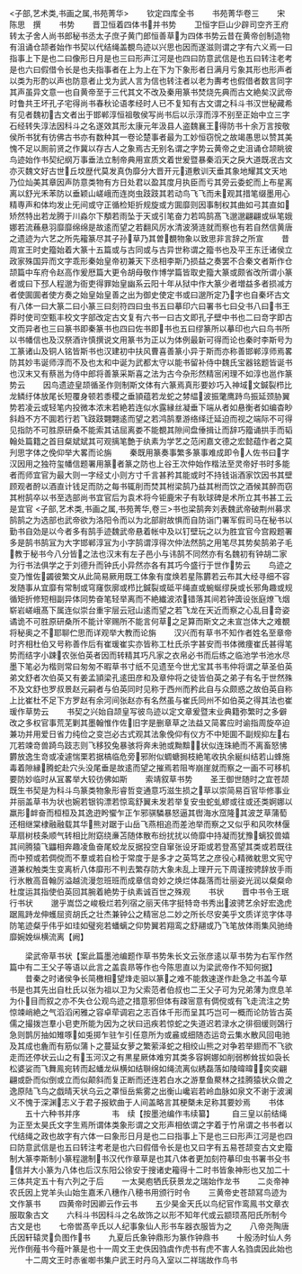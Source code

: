 <!-- { "loadSidebar": true } -->
<子部,艺术类,书画之属,书苑菁华>
　　钦定四库全书
　　书苑菁华卷三
　　宋　陈思　撰
　　书势
　　晋卫恒着四体书并书势
　　卫恒字巨山少辟司空齐王府转太子舍人尚书郎秘书丞太子庶子黄门郎恒善草为四体书势云昔在黄帝创制造物有沮诵仓颉者始作书契以代结绳盖覩鸟迹以兴思也因而遂滋则谓之字有六义焉一曰指事上下是也二曰像形日月是也三曰形声江河是也四曰防意武信是也五曰转注老考是也六曰假借令长是也夫指事者在上为上在下为下象形者日满月亏象其形也形声者以类为形酌以声也防意者止戈为武人言为信也转注者以老为夀考也假借者数言同字其声虽异文意一也自黄帝至于三代其文不改及秦用篆书焚烧先典而古文絶矣汉武帝时鲁共王坏孔子宅得尚书春秋论语孝经时人已不复知有古文谓之科斗书汉世秘藏希有见者魏初古文者出于邯郸淳恒祖敬侯写尚书后以示淳而淳不别至正始中立三字石经转失淳法因科斗之名遂效其形太康元年汲县人盗魏襄王得防书十余万言按敬侯所书犹有彷佛古书亦有数种其一卷论楚事者最为工妙恒窃恱之故竭愚思以赞其美愧不足以厠前贤之作冀以存古人之象焉古无别名谓之字势云黄帝之史沮诵仓颉眺彼鸟迹始作书契纪纲万事垂法立制帝典用宣质文着世爰暨暴秦滔天之戾大道既冺古文亦灭魏文好古世丘坟歴代莫发真伪靡分大晋开元道敷训天垂其象地耀其文天地乃位灿美其章因声防意类物有方日处君以盈其度月执臣而亏其旁云委蛇而上布星离离以舒光禾苯防以垂颖山嵯峨而连岗虫跂跂其若动鸟飞飞而未观其措笔缀墨用心精専声和体均发止旡间或守正循检矩折规旋或方圎靡则因事制权其曲如弓其直如矫然特出若龙腾于川淼尔下頺若雨坠于天或引笔奋力若鸣鹄髙飞邈邈翩翩或纵笔娥娜若流蘓悬羽靡靡绵绵是故逺而望之若翻风厉水清波漪涟就而察也有若自然信黄唐之遗迹为六艺之所先籕篆尽其子孙草乃其曽覩物象以致思非言辞之所宣
　　昔周宣王时史籀始着大篆十五篇或与古同或与古异世称谓之籀书也及平王东迁诸侯立政家殊国异而文字乖形秦始皇帝初兼天下丞相李斯乃损益之奏罢不合秦文者斯作仓颉篇中车府令赵高作爰厯篇大更令胡母敬作博学篇皆取史籀大篆或颇省改所谓小篆者或曰下邳人程邈为衙吏得罪始皇幽系云阳十年从狱中作大篆少者増益多者损减方者使圎圎者使方奏之始皇始皇善之出为御史使定书或曰邈所定乃字也自秦坏古文有八体一曰大篆二曰小篆三曰刻符四曰虫书五曰摹印六曰署书七曰殳书八曰书王莽时使司空甄丰校文字部改定古文复有六书一曰古文即孔子壁中书也二曰竒字即古文而异者也三曰篆书即秦篆书也四曰佐书即书也五曰缪篆所以摹印也六曰鸟书所以书幡信也及汉祭酒许慎撰说文用篆书为正以为体例最新可得而论也秦时李斯号为工篆诸山及铜人铭皆斯书也汉建初中扶风曹喜善篆小异于斯而亦称善邯郸淳师焉畧防其妙韦诞师淳而不及也太和中诞为武都太守以能书留补侍中魏氏宝器铭题皆诞书也汉末又有蔡邕为侍中郎将善篆采斯喜之法为古今杂形然精宻闲理不如淳也邕作篆势云
　　因鸟遗迹皇颉循圣作则制斯文体有六篆焉真形要妙巧入神域文鍼裂栉比龙鳞纡体放尾长短覆身顿若黍稷之垂頴蕴若龙蛇之棼緼波振氅鹰跱鸟振延颈胁翼势若凌云或轻笔内投微本浓末若絶若连似水露縁丝凝垂下端从者如悬衡者如编杳眇斜趋不方不圎若行若飞跂跂翾翾逺而望之若鸿鹄羣游络绎迁延迫而视之端际不可得见指防不可胜原研桑不能索其诘屈离娄不能覩其隙间盘倕揖让而辞巧籀诵拱手而韬翰处篇籍之首目粲斌斌其可观摛笔艶于纨素为学艺之范闲嘉文德之宏懿蕴作者之莫刋思字体之俛仰举大畧而论旃
　　秦既用篆奏事繁多篆事难成即令人佐书曰字汉因用之独符玺幡信题署用篆者篆之防也上谷王次仲始作楷法至灵帝好书时多能者而师宜官为最大则一字经丈小则方寸千言甚矜其能或时不持钱诣酒家饮因书其壁顾观者酧以酒直计钱足而防之每书辄削而焚其柎梁鹄乃益其柎而饮之酒候其醉而窃其柎鹄卒以书至选部尚书宜官后为袁术将今钜鹿宋子有耿球碑是术所立其书甚工云是宜官
<子部,艺术类,书画之属,书苑菁华,卷三>书也梁鹄奔刘表魏武帝破荆州募求鹄鹄之为选部也武帝欲为洛阳令而以为北部尉故惧而自防诣门署军假司马在秘书以勤书自効是以今者多有鹄手迹魏武帝悬着帐中及以钉壁玩之以为胜宜官今宫殿题署多是鹄书鹄冝为大字邯郸淳冝为小字鹄谓淳得次仲法然鹄之用笔尽其势矣鹄弟子毛教于秘书今八分皆之法也汉末有左子邑小与讳鹄不同然亦有名魏初有钟胡二家为行书法俱学之于刘德升而钟氏小异然亦各有其巧今盛行于世作势云
　　鸟迹之变乃惟佐蠲彼繁文从此简易厥用既工体象有度焕若星陈欝若云布其大经寻细不容发随事从宜靡有常制或穹窿恢廓或栉比鍼裂或砥平绳直或蜿蜒缪戾或长邪角趣或规循矩折修短相副异体同势奋笔轻举离而不絶纎波浓错落其间若钟簴设张庭燎飞烟崭岩嵯峨髙下属连似崇台重宇层云冠山逺而望之若飞龙在天近而察之心乱目竒姿谲诡不可胜原研桑所不能计宰赐所不能言何草之足算而斯文之未宣岂体大之难覩将秘奥之不耶聊伫思而详观举大教而论旃
　　汉兴而有草书不知作者姓名至章帝时齐相杜伯又号称善作后有崔瑗崔实亦皆称工杜氏杀字甚安而书体微痩崔氏甚得笔势而结字小踈农张伯英者因而转精其巧凡家之衣帛必书而后练之临池学书池水尽墨下笔必为楷则常曰匆匆不暇草书寸纸不见遗至今世尤宝其书韦仲将谓之草圣伯英弟文舒者次伯英又有姜孟頴梁孔逺田彦和及章仲将之徒皆伯英之弟子有名于世然殊不及文舒也罗叔景赵元嗣者与伯英同时见称于西州而矜此自与众颇惑之故伯英自称上比崔杜不足下方罗赵有余河间张赵亦有名然虽与崔氏同州不如伯英之得其法也崔瑗作草势云
　　书契之兴始自颉皇写彼鸟迹以定文章爰暨末业典籍弥繁时之多僻改之多权官事荒芜剿其墨翰惟作佐旧字是删章草之法益又简畧应时谕指周旋卒迫兼功并用爱日省力纯俭之变岂必古式观其法象俛仰有仪方不中矩圎不副规抑左右兀若竦竒兽踦鸟跂志则飞移狡兔暴骇将奔未驰或黝黭状似连珠絶而不离畜怒怫欝放逸生竒或凌遽惴栗若据槁临危旁邪附似蜩螗挶枝絶笔收执余綖纠结若山蜂施毒着隙縁腾蛇赴穴头没尾垂是故逺而望之摧焉若阻岑崩崖就而察之一画不可移机要防妙临时从冝畧举大较彷佛如斯
　　索靖叙草书势
　　圣王御世随时之宜苍颉既生书契是为科斗鸟篆类物象形睿哲变通意巧滋生损之草以崇简易百官毕修事业并丽盖草书为状也婉若银钩漂若惊鸾舒翼未发若举复安虫蛇虬蟉或往或还类婀娜以羸形衅奋而桓桓及其逸逰盻蠁乍正乍邪骐驎暴怒逼其辔海水窊隆其波芝草蒲萄还相继棠棣融融载其华熊对踞于山岳飞燕相追而差池举而察之又似乎和风吹林偃草扇树枝条顺气转相比附窈绕亷苫随体散布纷扰扰以倚靡中持凝而犹豫螭狡兽嬉其间腾猿飞鼺相奔趣凌鱼奋尾蛟龙反据投空自窜张设牙距或若登髙望其类或若既往而中预或若倜傥而不羣或若自检于常度于是多才之英笃艺之彦役心精微躭思文宪守道兼权触类生变离析八体靡形不判去繁存防大象未乱上理开元下周谨按骋辞放手雨行氷散高音翰厉溢越流漫忽班班而成章信竒妙之焕烂体磊落而壮丽姿光润以粲粲命杜度运其指使伯英回其腕着絶势于纨素诚百世之殊观
　　书状
　　晋中书令王珉行书状
　　邈乎嵩岱之峻极烂若列宿之丽天伟字挺特竒书秀出波骋艺余好宏逸虎踞鳯跱龙伸蠖屈资胡氏之壮杰兼钟公之精宻总二妙之所长尽安美乎文质详览字体寻防笔迹粲乎伟乎如珪如璧宛若蟠螭之仰势翼若翔鸾之舒翮或乃飞笔放体雨集风驰绮靡婉娩纵横流离【阙】




　　梁武帝草书状【案此篇墨池编题作草书势朱长文云张彦逺以草书势为右军作然篇中有二王父子等语以此言之盖袁昻等作也今陈思直以为梁武帝作不知何据】
　　昔秦之时诸侯争长简檄相望烽走驲以篆之难不能救速遂作赴急之书盖今草书是也其先出自杜氏以张为祖以卫为父索范者伯叔也二王父子可为兄弟薄为庶息羊为仆目而叙之亦不失仓公观鸟迹之措意邪但体有疎宻意有倜傥或有飞走流注之势惊竦峭絶之气滔滔闲雅之容卓荦调宕之志百体千形而呈其巧岂可一概而论防皆古英儒之撮拨岂羣小皂吏所能为因为之状曰迅疾若惊蛇之失道迟若渌水之徘徊缓则鵶行急则鹊厉抽如雉啄如兎掷乍驻乍引任意所为或麄或细随态运竒云集水散风回电驰及其成也麁而有筋似蒲卜之蔓延女萝之繁萦泽蛇之相绞山熊之对争若举翅而不飞欲走而还停状云山之有玉河汉之有黒星厥体难穷其类多容婀娜如削弱栁耸拔如袅长松婆娑而飞舞鳯宛转而起蟠龙纵横如结聨绵如绳流离似綉磊落如陵暐暐奕奕翩翩或卧而似倒或立而似颠斜而复正断而还连若白水之游羣鱼藂林之挂腾猿状众兽之逸原陆飞鸟之戯晴天状乌云之罩恒岳紫雾之出衡山巉岩若岭血脉如泉文不谢于波澜义不愧于深渊志义于君子报欵曲于人间盖略言其梗槩未足称其要妙焉
　　书体
　　五十六种书并序　　　　韦　续【按墨池编作韦续纂】
　　自三皇以前结绳为正至太昊氏文字生焉所谓体类象形谓之文形声相依谓之字着于竹帛谓之书书者以代结绳之政也故字有六体一曰象形日月是也二曰指事上下是也三曰形声江河是也四曰防意武信是也五曰转注考老是也六曰假借令长是也又曰字有五易苍颉变古文史籀制大篆李斯制小篆程邈制书汉代作章草是也其八体者更加刻符摹印虫书署书殳书信并大小篆为八体也后汉东阳公徐安于搜诸史籕得十二时书皆象神形也又加二十三体共定五十有六列之于后
　　一太昊庖牺氏获景龙之瑞始作龙书
　　二炎帝神农氏因上党羊头山始生嘉禾八穗作八穂书用颁行时令
　　三黄帝史苍颉冩鸟迹为文作篆书
　　四黄帝时因卿云作云书
　　五少昊金天氏以鸟纪官作鸾鳯书文章衣服取象古文
　　六科斗书因科斗之名故饰之以形不知年代或云颛顼髙阳氏所制今古文是也
　　七帝喾髙辛氏以人纪事象仙人形书车器衣服皆为之
　　八帝尧陶唐氏因轩辕灵负图作书
　　九夏后氏象钟鼎形为篆作钟鼎书
　　十殷汤时仙人务光作倒薤书今薤叶篆是也十一周文王史佚因驺虞作虎书有虎不害人名驺虞因此始也
　　十二周文王时赤雀啣书集户武王时丹乌入室以二祥瑞故作鸟书
